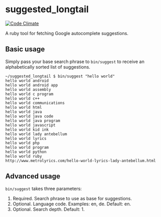 suggested_longtail
==================

[![Code Climate](https://codeclimate.com/github/janpapenbrock/suggested_longtail.png)](https://codeclimate.com/github/janpapenbrock/suggested_longtail)

A ruby tool for fetching Google autocomplete suggestions.

Basic usage
-----------

Simply pass your base search phrase to `bin/suggest` to receive an alphabetically sorted list of suggestions.

```
~/suggested_longtail $ bin/suggest "hello world"
hello world android
hello world android app
hello world assembly
hello world c program
hello world c++
hello world communications
hello world html
hello world java
hello world java code
hello world java program
hello world javascript
hello world kid ink
hello world lady antebellum
hello world lyrics
hello world php
hello world program
hello world python
hello world ruby
http://www.metrolyrics.com/hello-world-lyrics-lady-antebellum.html
```

Advanced usage
-----------

`bin/suggest` takes three parameters:

  1. Required. Search phrase to use as base for suggestions.
  2. Optional. Language code. Examples: en, de. Default: en.
  3. Optional. Search depth. Default: 1.
